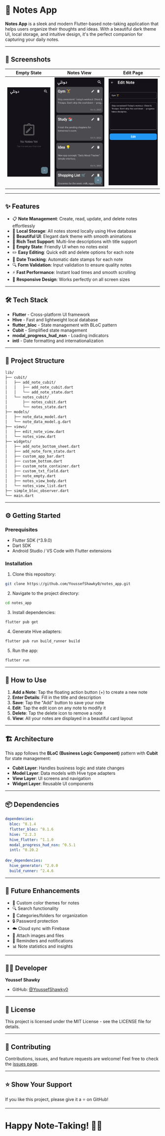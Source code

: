 # 📝 Notes App

**Notes App** is a sleek and modern Flutter-based note-taking application that helps users organize their thoughts and ideas. With a beautiful dark theme UI, local storage, and intuitive design, it's the perfect companion for capturing your daily notes.

---

## 📸 Screenshots

| Empty State | Notes View | Edit Page |
|-------------|------------|-----------|
| ![](lib/assets/screenshots/Empty.png) | ![](lib/assets/screenshots/Notes.png) | ![](lib/assets/screenshots/Edit%20page.png) |

---

## ✨ Features

- 📋 **Note Management**: Create, read, update, and delete notes effortlessly  
- 💾 **Local Storage**: All notes stored locally using Hive database  
- 🎨 **Beautiful UI**: Elegant dark theme with smooth animations  
- 📝 **Rich Text Support**: Multi-line descriptions with title support  
- 🎯 **Empty State**: Friendly UI when no notes exist  
- ✏️ **Easy Editing**: Quick edit and delete options for each note  
- 📅 **Date Tracking**: Automatic date stamps for each note  
- 🔍 **Form Validation**: Input validation to ensure quality notes  
- ⚡ **Fast Performance**: Instant load times and smooth scrolling  
- 📱 **Responsive Design**: Works perfectly on all screen sizes  

---

## 🛠️ Tech Stack  

- **Flutter** - Cross-platform UI framework  
- **Hive** - Fast and lightweight local database  
- **flutter_bloc** - State management with BLoC pattern  
- **Cubit** - Simplified state management  
- **modal_progress_hud_nsn** - Loading indicators  
- **intl** - Date formatting and internationalization  

---

## 📁 Project Structure

```
lib/
├── cubit/
│   ├── add_note_cubit/
│   │   ├── add_note_cubit.dart
│   │   └── add_note_state.dart
│   └── notes_cubit/
│       ├── notes_cubit.dart
│       └── notes_state.dart
├── models/
│   ├── note_data_model.dart
│   └── note_data_model.g.dart
├── views/
│   ├── edit_note_view.dart
│   └── notes_view.dart
├── widgets/
│   ├── add_note_bottom_sheet.dart
│   ├── add_note_form_state.dart
│   ├── custom_app_bar.dart
│   ├── custom_bottom.dart
│   ├── custom_note_container.dart
│   ├── custom_txt_field.dart
│   ├── note_empty.dart
│   ├── notes_view_body.dart
│   └── notes_view_list.dart
├── simple_bloc_observer.dart
└── main.dart
```

---

## ⚙️ Getting Started

### Prerequisites

- Flutter SDK (^3.9.0)
- Dart SDK
- Android Studio / VS Code with Flutter extensions

### Installation

1. Clone this repository:

```bash
git clone https://github.com/YoussefShawky0/notes_app.git
```

2. Navigate to the project directory:

```bash
cd notes_app
```

3. Install dependencies:

```bash
flutter pub get
```

4. Generate Hive adapters:

```bash
flutter pub run build_runner build
```

5. Run the app:

```bash
flutter run
```

---

## 🎯 How to Use

1. **Add a Note**: Tap the floating action button (+) to create a new note
2. **Enter Details**: Fill in the title and description
3. **Save**: Tap the "Add" button to save your note
4. **Edit**: Tap the edit icon on any note to modify it
5. **Delete**: Tap the delete icon to remove a note
6. **View**: All your notes are displayed in a beautiful card layout

---

## 🏗️ Architecture

This app follows the **BLoC (Business Logic Component)** pattern with **Cubit** for state management:

- **Cubit Layer**: Handles business logic and state changes
- **Model Layer**: Data models with Hive type adapters
- **View Layer**: UI screens and navigation
- **Widget Layer**: Reusable UI components

---

## 📦 Dependencies

```yaml
dependencies:
  bloc: ^8.1.4
  flutter_bloc: ^8.1.6
  hive: ^2.2.3
  hive_flutter: ^1.1.0
  modal_progress_hud_nsn: ^0.5.1
  intl: ^0.20.2

dev_dependencies:
  hive_generator: ^2.0.0
  build_runner: ^2.4.6
```

---

## 🔮 Future Enhancements

- 🎨 Custom color themes for notes
- 🔍 Search functionality
- 📂 Categories/folders for organization
- 🔒 Password protection
- ☁️ Cloud sync with Firebase
- 📎 Attach images and files
- 🔔 Reminders and notifications
- 📊 Note statistics and insights

---

## 👨‍💻 Developer

**Youssef Shawky**
- GitHub: [@YoussefShawky0](https://github.com/YoussefShawky0)

---

## 📄 License

This project is licensed under the MIT License - see the LICENSE file for details.

---

## 🤝 Contributing

Contributions, issues, and feature requests are welcome! Feel free to check the [issues page](https://github.com/YoussefShawky0/notes_app/issues).

---

## ⭐ Show Your Support

If you like this project, please give it a ⭐ on GitHub!

---

# Happy Note-Taking! 📝✨
